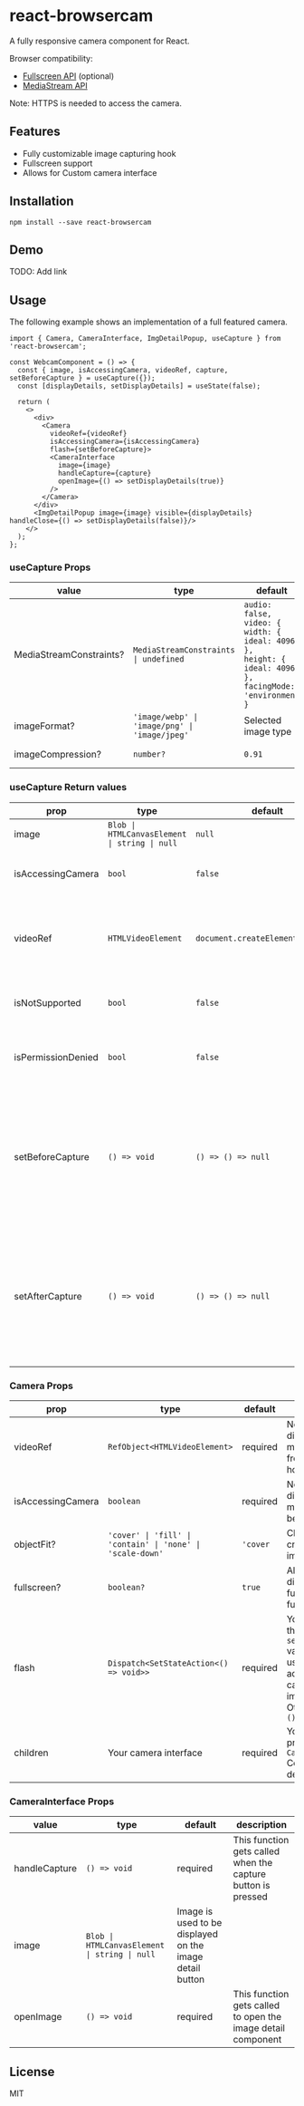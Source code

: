 # react-browsercam

A fully responsive camera component for React.

Browser compatibility:

- [Fullscreen API](https://caniuse.com/?search=fullscreen) (optional)
- [MediaStream API](https://caniuse.com/?search=Mediastream)

Note: HTTPS is needed to access the camera.

## Features

- Fully customizable image capturing hook
- Fullscreen support
- Allows for Custom camera interface

## Installation

```shell
npm install --save react-browsercam
```

## Demo

TODO: Add link

## Usage

The following example shows an implementation of a full featured camera.

```TS
import { Camera, CameraInterface, ImgDetailPopup, useCapture } from 'react-browsercam';

const WebcamComponent = () => {
  const { image, isAccessingCamera, videoRef, capture, setBeforeCapture } = useCapture({});
  const [displayDetails, setDisplayDetails] = useState(false);

  return (
    <>
      <div>
        <Camera
          videoRef={videoRef}
          isAccessingCamera={isAccessingCamera}
          flash={setBeforeCapture}>
          <CameraInterface
            image={image}
            handleCapture={capture}
            openImage={() => setDisplayDetails(true)}
          />
        </Camera>
      </div>
      <ImgDetailPopup image={image} visible={displayDetails} handleClose={() => setDisplayDetails(false)}/>
    </>
  );
};
```

### useCapture Props

| value | type | default | description |
|------|------|---------|-------|
| MediaStreamConstraints? | ``MediaStreamConstraints \| undefined`` | ``audio: false,``<br />``video: {``<br />``width: { ideal: 4096 },``<br />``height: { ideal: 4096 },``<br />``facingMode: 'environment }`` | MediaStreamConstraint(s) affecting the displayed and captured images |
| imageFormat? | `'image/webp' \| 'image/png' \| 'image/jpeg'` | Selected image type |
| imageCompression? | `number?` | `0.91` | Selected image compression rate |

### useCapture Return values

| prop | type | default | description |
|------|------|---------|-------|
| image | `Blob \| HTMLCanvasElement \| string \| null` | `null` | Contains the last captured image |
| isAccessingCamera | `bool` | `false` | Allows you to check if the camera go access to the mediastream |
| videoRef | `HTMLVideoElement` | `document.createElement('video')` | Allows you to show the mediastream by adding, by adding the `videoRef` to HTMLVideoElement elements like so `ref={videoRef}` |
| isNotSupported | `bool` | `false` | Informs you if mediastream isn't supported by your browser |
| isPermissionDenied | `bool` | `false` | Informs you if permission was granted/revoked to use the mediastream |
| setBeforeCapture | `() => void` | `() => () => null` | Allows you to calculate certain functions **before** capturing an image. Your function need two arrow functions (like in the default value), otherwise useState doesn't recognize it as a function |
| setAfterCapture | `() => void` | `() => () => null` | Allows you to calculate certain functions **after** capturing an image. Your function need two arrow functions (like in the default value), otherwise useState doesn't recognize it as a function |


### Camera Props

| prop | type | default | description |
|------|------|---------|-------|
| videoRef | `RefObject<HTMLVideoElement>` | required | Needed to display mediastream from useCapture hook |
| isAccessingCamera |  ``boolean`` | required | Needed to display camera if mediastream can be accessed | 
| objectFit? | `'cover' \| 'fill' \| 'contain' \| 'none' \| 'scale-down'` | `'cover` | Changes the cropping of the image |
| fullscreen? | `boolean?` | `true` | Allows you to disable the fullscreen functionality |
| flash | `Dispatch<SetStateAction<() => void>>` | required | You can pass it the `setBeforeCapture` value from useCapture to add a flash when capturing an image. Otherwise pass `() => () => void`
| children | Your camera interface | required | You can use the provided `CameraInterface` Component as a default |

### CameraInterface Props

| value | type | default | description |
|------|------|---------|-------|
| handleCapture | `() => void` | required | This function gets called when the capture button is pressed |
| image | `Blob \| HTMLCanvasElement \| string \| null` | Image is used to be displayed on the image detail button |
| openImage | `() => void` | required | This function gets called to open the image detail component |

## License

MIT
